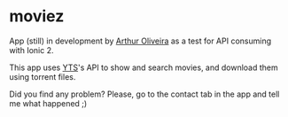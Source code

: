 # moviez

App (still) in development by [Arthur Oliveira](https://github.com/oliveirarthur/) as a test for API consuming with Ionic 2.

This app uses [YTS](http://yts.ag)'s API to show and search movies, and download them using torrent files.

Did you find any problem? Please, go to the contact tab in the app and tell me what happened ;)